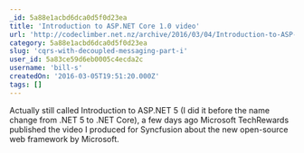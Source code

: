 ```yaml
---
_id: 5a88e1acbd6dca0d5f0d23ea
title: 'Introduction to ASP.NET Core 1.0 video'
url: 'http://codeclimber.net.nz/archive/2016/03/04/Introduction-to-ASP-NET-Core-1-0-video.aspx'
category: 5a88e1acbd6dca0d5f0d23ea
slug: 'cqrs-with-decoupled-messaging-part-i'
user_id: 5a83ce59d6eb0005c4ecda2c
username: 'bill-s'
createdOn: '2016-03-05T19:51:20.000Z'
tags: []
---
```


Actually still called Introduction to ASP.NET 5 (I did it before the name change from .NET 5 to .NET Core), a few days ago Microsoft TechRewards published the video I produced for Syncfusion about the new open-source web framework by Microsoft.
